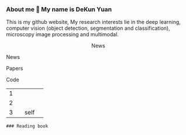 ### About me 👋 My name is DeKun Yuan
<div > 
  <p font='24px'>
  This is my github website, My research interests lie in the deep learning, computer vision (object detection, segmentation and classification), microscopy image processing and multimodal.
 <p>
   <div align="center">News</div>
</div>

<p>News<p>
<p>Papers<p>
<p>Code<p>
<table>
  <tr>
    <td>
      1
    <td>
  <tr>
  <tr>
    <td>
      2
    <td>
  <tr>
  <tr>
    <td>
      3
    <td>
    <td>
      self
    <td>
  <tr>
  <table>

    ### Reading book
<!--
**sdydk/sdydk** is a ✨ _special_ ✨ repository because its `README.md` (this file) appears on your GitHub profile.

Here are some ideas to get you started:

- 🔭 I’m currently working on ...
- 🌱 I’m currently learning ...
- 👯 I’m looking to collaborate on ...
- 🤔 I’m looking for help with ...
- 💬 Ask me about ...
- 📫 How to reach me: ...
- 😄 Pronouns: ...
- ⚡ Fun fact: ...
-->

